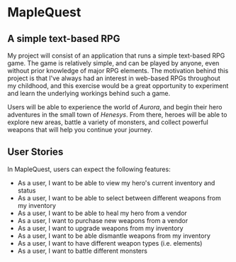 # MapleQuest

## A simple text-based RPG

My project will consist of an application that runs a simple text-based RPG game. The game is relatively simple, and
can be played by anyone, even without prior knowledge of major RPG elements. The motivation behind this project is that 
I've always had an interest in web-based RPGs throughout my childhood, and this exercise would be a great opportunity
to experiment and learn the underlying workings behind such a game.

Users will be able to experience the world of *Aurora*, and begin their hero adventures in the small town of *Henesys*.
From there, heroes will be able to explore new areas, battle a variety of monsters, and collect powerful weapons
that will help you continue your journey. 

## User Stories

In MapleQuest, users can expect the following features:

- As a user, I want to be able to view my hero's current inventory and status
- As a user, I want to be able to select between different weapons from my inventory
- As a user, I want to be able to heal my hero from a vendor
- As a user, I want to purchase new weapons from a vendor
- As a user, I want to upgrade weapons from my inventory
- As a user, I want to be able dismantle weapons from my inventory
- As a user, I want to have different weapon types (i.e. elements)
- As a user, I want to battle different monsters